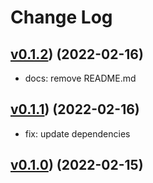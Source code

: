 # Change Log

## [v0.1.2](https://github.com/Hongbusi/configs/tree/v0.1.2/packages/eslint-config)) (2022-02-16)

- docs: remove README.md

## [v0.1.1](https://github.com/Hongbusi/configs/tree/v0.1.1/packages/eslint-config)) (2022-02-16)

- fix: update dependencies

## [v0.1.0](https://github.com/Hongbusi/configs/tree/v0.1.0/packages/eslint-config)) (2022-02-15)
